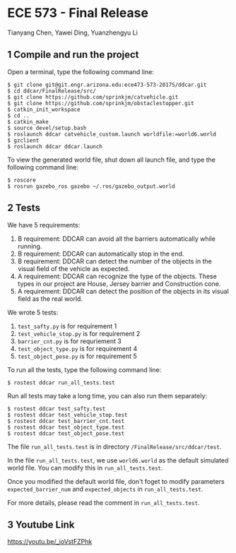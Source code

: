 # ECE 573 - Final Release
Tianyang Chen, Yawei Ding, Yuanzhengyu Li

## 1 Compile and run the project

Open a terminal, type the following command line:

	$ git clone git@git.engr.arizona.edu:ece473-573-2017S/ddcar.git
	$ cd ddcar/FinalRelease/src/
	$ git clone https://github.com/sprinkjm/catvehicle.git
	$ git clone https://github.com/sprinkjm/obstaclestopper.git
	$ catkin_init_workspace
	$ cd ..
	$ catkin_make
	$ source devel/setup.bash
	$ roslaunch ddcar catvehicle_custom.launch worldfile:=world6.world
	$ gzclient 
	$ roslaunch ddcar ddcar.launch

To view the generated world file, shut down all launch file, and type the following command line:

	$ roscore
	$ rosrun gazebo_ros gazebo ~/.ros/gazebo_output.world
	
## 2 Tests

We have 5 requirements:

1. B requirement: DDCAR can avoid all the barriers automatically while running.
2. B requirement: DDCAR can automatically stop in the end.
3. B requirement: DDCAR can detect the number of the objects in the visual field of the vehicle as expected.
4. A requirement: DDCAR can recognize the type of the objects. These types in our project are House, Jersey barrier and Construction cone.
5. A requirement: DDCAR can detect the position of the objects in its visual field as the real world.

We wrote 5 tests: 

1. `test_safty.py` is for requirement 1
2. `test_vehicle_stop.py` is for requirement 2
3. `barrier_cnt.py` is for requriement 3
4. `test_object_type.py` is for requirement 4
5. `test_object_pose.py` is for requirement 5

To run all the tests, type the following command line:

	$ rostest ddcar run_all_tests.test

Run all tests may take a long time, you can also run them separately:

	$ rostest ddcar test_safty.test
	$ rostest ddcar test_vehicle_stop.test
	$ rostest ddcar test_barrier_cnt.test
	$ rostest ddcar test_object_type.test
	$ rostest ddcar test_object_pose.test

The file `run_all_tests.test` is in directory `/FinalRelease/src/ddcar/test`.

In the file `run_all_tests.test`, we use `world6.world` as the default simulated world file. You can modify this in `run_all_tests.test`.

Once you modified the default world file, don't foget to modify parameters `expected_barrier_num` and `expected_objects` in `run_all_tests.test`.

For more details, please read the comment in `run_all_tests.test`.

## 3 Youtube Link

https://youtu.be/_ioVstFZPhk

